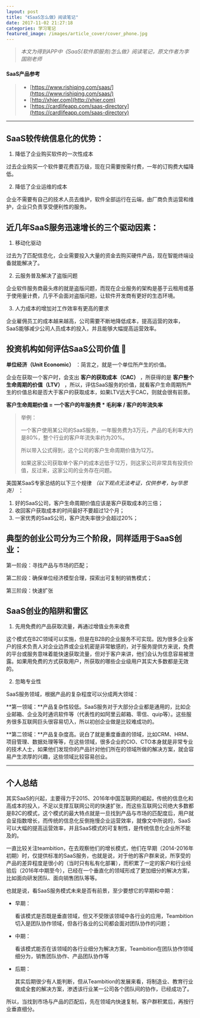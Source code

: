 ```yaml
---
layout: post
title: "《SaaS怎么做》阅读笔记"
date: 2017-11-02 21:27:18
categories: 学习笔记
featured_image: /images/article_cover/cover_phone.jpg
---
```



> *本文为得到APP中《SaaS(软件即服务)怎么做》阅读笔记，原文作者为李国刚老师*

#### SaaS产品参考
> 
> * [https://www.rishiqing.com/saas/](https://www.rishiqing.com/saas/)
> * [http://xhjer.com](http://xhjer.com)
> * [https://cardlifeapp.com/saas-directory](https://cardlifeapp.com/saas-directory)

---

## SaaS较传统信息化的优势：

1. 降低了企业购买软件的一次性成本

  过去企业购买一个软件要花费百万级，现在只需要按需付费，一年的订购费大幅降低。

2. 降低了企业运维的成本

  企业不需要有自己的技术人员去维护，软件全部运行在云端，由厂商负责运营和维护，企业只负责享受便利性的服务。

## 近几年SaaS服务迅速增长的三个驱动因素：

1. 移动化驱动

  过去为了匹配信息化，企业需要投入大量的资金去购买硬件产品，现在智能终端设备就能解决了。

2. 云服务普及解决了盗版问题

  企业软件服务商最头疼的就是盗版问题，而现在企业服务的架构是基于云租用或基于使用量计费，几乎不会面对盗版问题，让软件开发商有更好的生态环境。

3. 人力成本的增加对工作效率有更高的要求

  企业雇佣员工的成本越来越高，公司需要不断地降低成本，提高运营的效率，SaaS能够减少公司人员成本的投入，并且能够大幅提高运营效率。


## 投资机构如何评估SaaS公司价值 🚩

 **单位经济（Unit Economic）** ：简言之，就是一个单位所产生的价值。

企业在获取一个客户时，会支出 **客户的获取成本（CAC）** ，所获得的是 **客户整个生命周期的价值（LTV）** ，所以，评估SaaS服务的价值，就看客户生命周期所产生的价值总和是否大于客户的获取成本，如果LTV远大于CAC，则就会很有前景。

 **客户生命周期价值 = 一个客户的年服务费 * 毛利率 / 客户的年流失率** 

> 举例：
> 
> 一个客户使用某公司的SaaS服务，一年服务费为3万元，产品的毛利率大约是80%，整个行业的客户年流失率约为20%。
> 
> 所以带入公式得到，这个公司的客户生命周期价值为12万。
> 
> 如果这家公司获取单个客户的成本远低于12万，则这家公司非常具有投资价值，反过来，这家公司的业务存在问题。

美国某SaaS专家总结的以下三个规律 _（以下观点无法考证，仅供参考，by华思尧）_ ：

1. 好的SaaS公司，客户生命周期价值应该是客户获取成本的三倍；
2. 收回客户获取成本的时间最好不要超过12个月；
3. 一家优秀的SaaS公司，客户流失率很少会超过20%；



## 典型的创业公司分为三个阶段，同样适用于SaaS创业：

第一阶段：寻找产品与市场的匹配；

第二阶段：确保单位经济模型合理，探索出可复制的销售模式；

第三阶段：快速扩张



## SaaS创业的陷阱和雷区

1. 先用免费的产品获取流量，再通过增值业务来收费

  这个模式在B2C领域可以实施，但是在B2B的企业服务不可实现。因为很多企业客户的技术负责人对企业边界或企业机密是非常敏感的，对于服务提供方来说，免费的平台或服务意味着能快速获取流量，但对于客户来讲，他们会认为信息容易被泄露。如果用免费的方式获取用户，所获取的哪些企业级用户其实大多数都是无效的。

2. 忽略专业性

  SaaS服务领域，根据产品的复杂程度可以分成两大领域：

  **第一领域：**产品复杂性较低。SaaS服务对于大部分企业都是通用的，比如企业邮箱、企业及时通讯软件等（代表性的如阿里云邮箱、零信、quip等）。这些服务很多互联网巨头很容易切入，所以初创企业做是比较难成功的。

  **第二领域：**产品复杂度高。说白了就是重度垂直的领域，比如CRM、HRM、项目管理、数据处理等等，在这些领域，很多企业的CIO、CTO本身就是非常专业的技术人士，如果他们发现你的产品针对他们所在的领域所做的解决方案，就会容易产生浓厚的兴趣，这些领域比较容易创业。

---

## 个人总结

其实SaaS的兴起，主要得力于2015、2016年中国互联网的崛起，传统的信息化和高成本的投入，不足以支撑互联网公司的快速扩张，而这些互联网公司绝大多数都是B2C的模式，这个模式的最大特点就是一旦找到产品与市场的匹配度后，用户就会呈指数增长，而传统的信息化反倒拖慢企业运营效率，就像文中所说的，SaaS可以大幅的提高运营效率，并且SaaS模式的可复制性，是传统信息化企业所不能及的。

一直比较关注teambition，在去观察他们的增长模式，他们在早期（2014-2016年初期）时，仅提供标准的SaaS服务，也就是说，对于他的客户群来说，所享受的产品的差异程度是很小的（当时只有私有化部署），而积累了一定的客户和行业经验后（2016年中期至今），已经在一个垂直化的领域形成了更加细分的解决方案，比如面向研发团队、面向销售团队等等。

也就是说，看SaaS服务模式未来是否有前景，至少要想它的早期和中期：

* 早期：

  看该模式是否既是垂直领域，但又不受限该领域中各行业的应用，Teambition切入是团队协作领域，但各行各业的公司都会面对团队协作的问题；

* 中期：

  看该模式能否在该领域的各行业细分为解决方案，Teambition在团队协作领域细分为，销售团队协作、产品团队协作等

* 后期：

  其实后期很少有人能判断，但从Teambition的发展来看，将制造业、教育行业做成全套的解决方案，渗透该行业某一公司各个团队间的协作，已经成功了。

所以，当找到市场与产品的匹配后，先在领域内快速复制，客户群积累后，再按行业垂直细分。